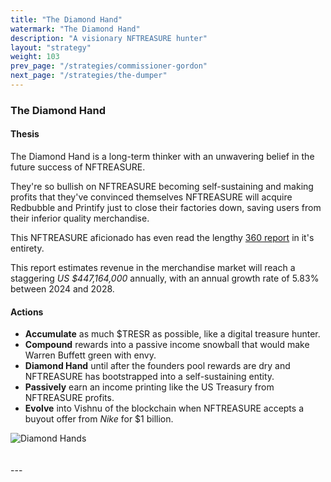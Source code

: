 ```yaml
---
title: "The Diamond Hand"
watermark: "The Diamond Hand"
description: "A visionary NFTREASURE hunter"
layout: "strategy"
weight: 103
prev_page: "/strategies/commissioner-gordon"
next_page: "/strategies/the-dumper"
---
```


### The Diamond Hand

#### Thesis

The Diamond Hand is a long-term thinker with an unwavering belief in the future success of NFTREASURE.

They're so bullish on NFTREASURE becoming self-sustaining and making profits that they've convinced themselves NFTREASURE will acquire Redbubble and Printify just to close their factories down, saving users from their inferior quality merchandise.

This NFTREASURE aficionado has even read the lengthy [360 report](https://www.360researchreports.com/enquiry/request-sample/21659278) in it's entirety.

This report estimates revenue in the merchandise market will reach a staggering _US $447,164,000_ annually, with an annual growth rate of 5.83% between 2024 and 2028.

#### Actions

- **Accumulate** as much $TRESR as possible, like a digital treasure hunter.
- **Compound** rewards into a passive income snowball that would make Warren Buffett green with envy.
- **Diamond Hand** until after the founders pool rewards are dry and NFTREASURE has bootstrapped into a self-sustaining entity.
- **Passively** earn an income printing like the US Treasury from NFTREASURE profits.
- **Evolve** into Vishnu of the blockchain when NFTREASURE accepts a buyout offer from _Nike_ for $1 billion.

<div class="image-center">
    <img
      src="/img/nftreasure/diamond_hands.png"
      alt="Diamond Hands"
      class="responsive-image"
      style="--image-width: 25%; --image-height: 25%;"
    >
</div>
<br/>
<br/>
---
